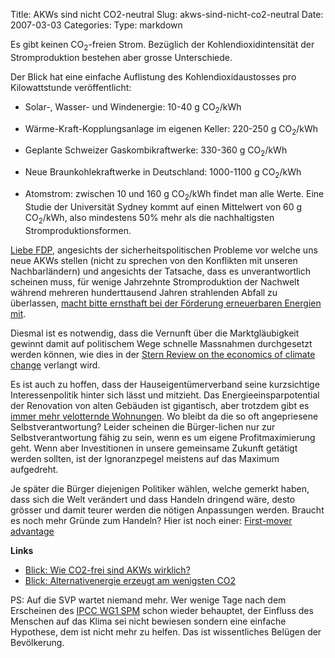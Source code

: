 Title: AKWs sind nicht CO2-neutral
Slug: akws-sind-nicht-co2-neutral
Date: 2007-03-03
Categories:
Type: markdown

Es gibt keinen CO<sub>2</sub>-freien Strom. Bezüglich der Kohlendioxidintensität der Stromproduktion bestehen aber grosse Unterschiede.

Der Blick hat eine einfache Auflistung des Kohlendioxidaustosses pro Kilowattstunde veröffentlicht:

- Solar-, Wasser- und Windenergie: 10-40 g CO<sub>2</sub>/kWh
- Wärme-Kraft-Kopplungsanlage im eigenen Keller: 220-250 g CO<sub>2</sub>/kWh
- Geplante Schweizer Gaskombikraftwerke: 330-360 g CO<sub>2</sub>/kWh
- Neue Braunkohlekraftwerke in Deutschland: 1000-1100 g CO<sub>2</sub>/kWh

- Atomstrom: zwischen 10 und 160 g CO<sub>2</sub>/kWh findet man alle Werte. Eine Studie der Universität Sydney kommt auf einen Mittelwert von 60 g CO<sub>2</sub>/kWh, also mindestens 50% mehr als die nachhaltigsten Stromproduktionsformen.

[Liebe FDP](http://tages-anzeiger.ch/dyn/news/schweiz/677253.html), angesichts der sicherheitspolitischen Probleme vor welche uns neue AKWs stellen (nicht zu sprechen von den Konflikten mit unseren Nachbarländern) und angesichts der Tatsache, dass es unverantwortlich scheinen muss, für wenige Jahrzehnte Stromproduktion der Nachwelt während mehreren hunderttausend Jahren strahlenden Abfall zu überlassen, [macht bitte ernsthaft bei der Förderung erneuerbaren Energien mit](http://www.tages-anzeiger.com/dyn/news/schweiz/676513.html).

Diesmal ist es notwendig, dass die Vernunft über die Marktgläubigkeit gewinnt damit auf politischem Wege schnelle Massnahmen durchgesetzt werden können, wie dies in der [Stern Review on the economics of climate change](http://www.hm-treasury.gov.uk/independent_reviews/stern_review_economics_climate_change/sternreview_index.cfm) verlangt wird.

Es ist auch zu hoffen, dass der Hauseigentümerverband seine kurzsichtige Interessenpolitik hinter sich lässt und mitzieht. Das Energieeinsparpotential der Renovation von alten Gebäuden ist gigantisch, aber trotzdem gibt es [immer mehr velotternde Wohnungen](http://www.blick.ch/news/energie/artikel57132). Wo bleibt da die so oft angepriesene Selbstverantwortung? Leider scheinen die Bürger-lichen nur zur Selbstverantwortung fähig zu sein, wenn es um eigene Profitmaximierung geht. Wenn aber Investitionen in unsere gemeinsame Zukunft getätigt werden sollten, ist der Ignoranzpegel meistens auf das Maximum aufgedreht.

Je später die Bürger diejenigen Politiker wählen, welche gemerkt haben, dass sich die Welt verändert und dass Handeln dringend wäre, desto grösser und damit teurer werden die nötigen Anpassungen werden. Braucht es noch mehr Gründe zum Handeln? Hier ist noch einer: [First-mover advantage](http://en.wikipedia.org/wiki/First-mover_advantage)

**Links**

- [Blick: Wie CO2-frei sind AKWs wirklich?](http://www.blick.ch/news/energie/artikel57225)
- [Blick: Alternativenergie erzeugt am wenigsten CO2](http://www.blick.ch/news/energie/news24165)

PS: Auf die SVP wartet niemand mehr. Wer wenige Tage nach dem Erscheinen des [IPCC WG1 SPM](http://www.ipcc.ch/) schon wieder behauptet, der Einfluss des Menschen auf das Klima sei nicht bewiesen sondern eine einfache Hypothese, dem ist nicht mehr zu helfen. Das ist wissentliches Belügen der Bevölkerung.
